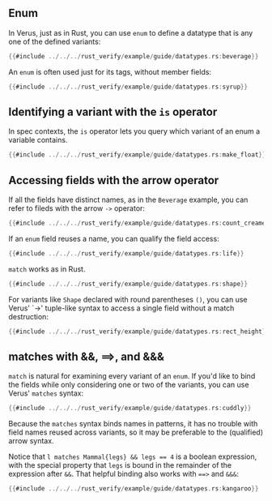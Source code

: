 ## Enum

In Verus, just as in Rust, you can use `enum` to define a datatype that is any one of the
defined variants:
```rust
{{#include ../../../rust_verify/example/guide/datatypes.rs:beverage}}
```

An `enum` is often used just for its tags, without member fields:
```rust
{{#include ../../../rust_verify/example/guide/datatypes.rs:syrup}}
```

## Identifying a variant with the `is` operator

In spec contexts, the `is` operator lets you query which variant of an
enum a variable contains. 
```rust
{{#include ../../../rust_verify/example/guide/datatypes.rs:make_float}}
```

## Accessing fields with the arrow operator

If all the fields have distinct names, as in the `Beverage` example,
you can refer to fileds with the arrow `->` operator:
```rust
{{#include ../../../rust_verify/example/guide/datatypes.rs:count_creamers}}
```

If an `enum` field reuses a name, you can qualify the field access:
```rust
{{#include ../../../rust_verify/example/guide/datatypes.rs:life}}
```

`match` works as in Rust.
```rust
{{#include ../../../rust_verify/example/guide/datatypes.rs:shape}}
```

For variants like `Shape` declared with round parentheses `()`,
you can use Verus' `->' tuple-like syntax to access a single field
without a match destruction:
```rust
{{#include ../../../rust_verify/example/guide/datatypes.rs:rect_height}}
```

## matches with &&, ==>, and &&&

`match` is natural for examining every variant of an `enum`.
If you'd like to bind the fields while only considering one or two of the
variants, you can use Verus' `matches` syntax:
```rust
{{#include ../../../rust_verify/example/guide/datatypes.rs:cuddly}}
```

Because the `matches` syntax binds names in patterns, it has no trouble
with field names reused across variants, so it may be preferable
to the (qualified) arrow syntax.

Notice that `l matches Mammal{legs} && legs == 4` is a boolean expression,
with the special property that `legs` is bound in the remainder of the
expression after `&&`. That helpful binding also works with `==>`
and `&&&`:
```rust
{{#include ../../../rust_verify/example/guide/datatypes.rs:kangaroo}}
```
